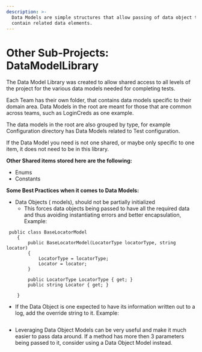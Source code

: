 ```yaml
---
description: >-
  Data Models are simple structures that allow passing of data object that
  contain related data elements.
---
```


# Other Sub-Projects: DataModelLibrary

The Data Model Library was created to allow shared access to all levels of the project for the various data models needed for completing tests.

Each Team has their own folder, that contains data models specific to their domain area. Data Models in the root are meant for those that are common across teams, such as LoginCreds as one example.

The data models in the root are also grouped by type, for example Configuration directory has Data Models related to Test configuration. 

If the Data Model you need is not one shared, or maybe only specific to one item, it does not need to be in this library. 

**Other Shared items stored here are the following:**

* Enums
* Constants

**Some Best Practices when it comes to Data Models:**

* Data Objects \( models\), should not be partially initialized
  * This forces data objects being passed to have all the required data and thus avoiding instantiating errors and better encapsulation, Example: 

```text
 public class BaseLocatorModel
    {
        public BaseLocatorModel(LocatorType locatorType, string locator)
        {
            LocatorType = locatorType;
            Locator = locator;
        }

        public LocatorType LocatorType { get; }
        public string Locator { get; }

    }
```

* If the Data Object is one expected to have its information written out to a log, add the override string to it. Example: 

```text

```

* Leveraging Data Object Models can be very useful and make it much easier to pass data around. If a method has more then 3 parameters being passed to it, consider using a Data Object Model instead.



